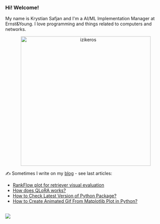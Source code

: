 ### Hi! Welcome!

<!-- INTRO -->
<p>My name is Krystian Safjan and I'm a AI/ML Implementation Manager at Ernst&Young. I love programming and things related to computers and networks.</p>

<!-- TECHNOLOGIES AND STATS -->
<center>
<!-- <p><img align="left" src="https://github-readme-stats.vercel.app/api/top-langs?username=izikeros&show_icons=true&locale=en&layout=compact" alt="izikeros" /></p> -->

<p>&nbsp;<img align="center" src="https://github-readme-stats.vercel.app/api?username=izikeros&count_private=true&show_icons=true" alt="izikeros" width="410" /></p>
</center>

<!-- MY WRITINGS -->
✍️ Sometimes I write on my [blog](http://safjan.com) - see last articles:
<!-- BLOG-POST-LIST:START -->
- [RankFlow plot for retriever visual evaluation](https://www.safjan.com/rankflow-plot-for-retriever-visual-evaluation/)
- [How does QLoRA works?](https://www.safjan.com/how-does-qlora-works/)
- [How to Check Latest Version of Python Package?](https://www.safjan.com/how-to-check-latest-version-of-python-package/)
- [How to Create Animated Gif From Matplotlib Plot in Python?](https://www.safjan.com/how-to-create-animated-gif-from-matplotlib-plot-in-python/)
<!-- BLOG-POST-LIST:END -->

<!-- TROPHY -->
<br />
<img src="https://github-profile-trophy.vercel.app/?username=izikeros&theme=nord&no-frame=true&margin-w=10&column=7" />
